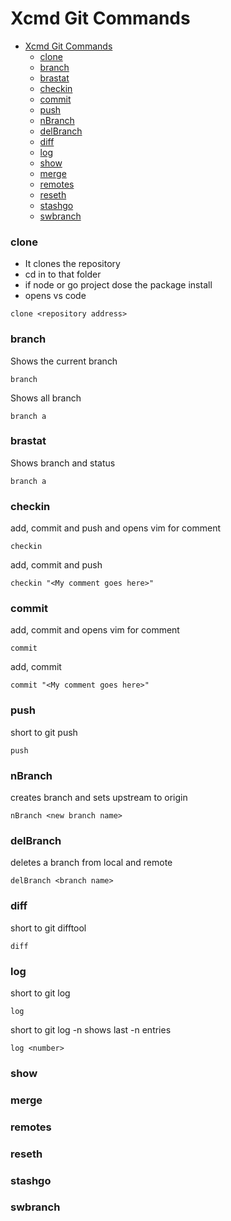 # Xcmd Git Commands

- [Xcmd Git Commands](#xcmd-git-commands)
    - [clone](#clone)
    - [branch](#branch)
    - [brastat](#brastat)
    - [checkin](#checkin)
    - [commit](#commit)
    - [push](#push)
    - [nBranch](#nbranch)
    - [delBranch](#delbranch)
    - [diff](#diff)
    - [log](#log)
    - [show](#show)
    - [merge](#merge)
    - [remotes](#remotes)
    - [reseth](#reseth)
    - [stashgo](#stashgo)
    - [swbranch](#swbranch)


### clone 

- It clones the repository 
- cd in to that folder
- if node or go project dose the package install 
- opens vs code 

```batch
clone <repository address>
```

### branch 

Shows the current branch 
```batch
branch 
```

Shows all branch 
```batch
branch a
```

### brastat

Shows branch and status
```batch
branch a
```


### checkin

add, commit and push and opens vim for comment
```batch
checkin 
```

add, commit and push 
```batch
checkin "<My comment goes here>"
```
### commit

add, commit and opens vim for comment
```batch
commit 
```

add, commit 
```batch
commit "<My comment goes here>"
```

### push

short to git push 
```batch
push
```

### nBranch

creates branch and sets upstream to origin
```batch
nBranch <new branch name>
```
### delBranch
deletes a branch from local and remote 
```batch
delBranch <branch name>
```

### diff

short to git difftool 
```batch
diff
```
### log

short to git log 
```batch
log
```

short to git log -n shows last -n entries 
```batch
log <number>
```
### show


### merge
### remotes
### reseth
### stashgo
### swbranch
